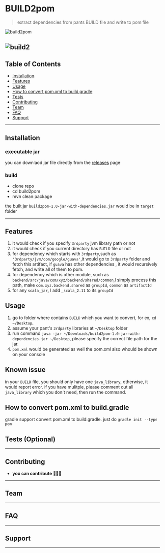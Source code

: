 
# BUILD2pom

> extract dependencies from pants BUILD file and write to pom file

![build2pom](https://user-images.githubusercontent.com/1326906/76693472-e3809f00-6622-11ea-9021-dc2a30c5b875.gif)


![build2](https://github.com/cbweixin/pants2maven/workflows/BUILD2pom/badge.svg)
---

## Table of Contents 

- [Installation](#installation)
- [Features](#features)
- [Usage](#usage)
- [How to convert pom.xml to build.gradle](#how-to-convert-pom.xml-to-build.gradl)
- [Tests](#tests-optional)
- [Contributing](#contributing)
- [Team](#team)
- [FAQ](#faq)
- [Support](#support)




---

## Installation
### executable jar
you can downlaod jar file directly from the [releases](https://github.com/cbweixin/pants2maven/releases) page

### build
- clone repo
- cd build2pom
- mvn clean package

the built jar `build2pom-1.0-jar-with-dependencies.jar` would be in `target` folder

---

## Features
1. it would check if you specify `3rdparty` jvm library path or not
2. it would check if you current directory has `BUILD` file or not
3. for dependency which starts with `3rdparty`,such as `'3rdparty/jvm/com/google/guava'`,it would go to `3rdparty` folder and fetch this artifact, if `guava` has other dependencies , it would recursively fetch, and write all of them to pom.
4. for dependency which is other module, such as `backend/src/java/com/xyz/backend/shared/common`,I simply process this path, make `com.xyz.backend.shared` as `groupId`, `common` as `artifactId` 
5. for any `scala_jar`, I add `_scala_2.11` to its `groupId`


## Usage
1. go to folder where contains `BUILD` which you want to convert, for ex, `cd ~/Desktop`.
2. assume your pant's `3rdparty` libraries at `~/Desktop` folder
2. run command `java -jar ~/Downloads/build2pom-1.0-jar-with-dependencies.jar ~/Desktop`, please specify the correct file path for the jar.
3. `pom.xml` would be generated as well the pom.xml also whould be shown on your console

## Known issue
in your `BUILD` file, you should only have one `java_library`, otherwise, it would report error. if you have mulitple, please comment out all `java_library` which you don't need, then run the command. 

## How to convert pom.xml to build.gradle
gradle support convert pom.xml to build.gradle. just do `gradle init --type pom` 

## Tests (Optional)
---

## Contributing


- **you can contribute** 🔨🔨🔨


---

## Team


---

## FAQ

---

## Support


---

